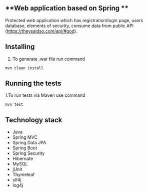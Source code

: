 ## **Web application based on Spring **

Protected web application which has registration/login page, users database, elements of security, consume data from public API
(https://theysaidso.com/api/#qod). 


## **Installing**

1. To generate .war file run command 
```
mvn clean install
```

## **Running the tests**

1.To run tests via Maven use command
```
mvn test
```

## **Technology stack**

* Java
* Spring MVC
* Spring Data JPA
* Spring Boot
* Spring Security
* Hibernate
* MySQL
* jUnit
* Thymeleaf
* slf4j 
* log4j
